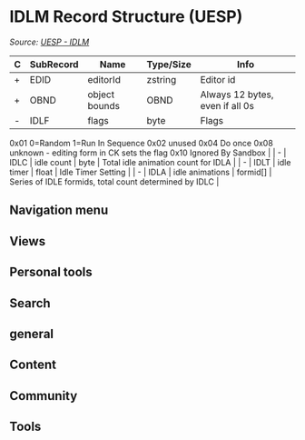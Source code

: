 # IDLM Record Structure (UESP)

*Source: [UESP - IDLM](https://en.uesp.net/wiki/Skyrim_Mod:Mod_File_Format/IDLM)*

| C | SubRecord | Name | Type/Size | Info |
| --- | --- | --- | --- | --- |
| + | EDID | editorId | zstring | Editor id |
| + | OBND | object bounds | OBND | Always 12 bytes, even if all 0s |
| - | IDLF | flags | byte | Flags

0x01 0=Random 1=Run In Sequence
0x02 unused
0x04 Do once
0x08 unknown - editing form in CK sets the flag
0x10 Ignored By Sandbox |
| - | IDLC | idle count | byte | Total idle animation count for IDLA |
| - | IDLT | idle timer | float | Idle Timer Setting |
| - | IDLA | idle animations | formid[] | Series of IDLE formids, total count determined by IDLC |

## Navigation menu

## Views

## Personal tools

## Search

## general

## Content

## Community

## Tools

